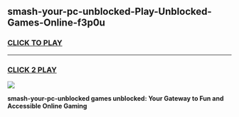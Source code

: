 
## smash-your-pc-unblocked-Play-Unblocked-Games-Online-f3p0u
<h3>
<a href="https://premium76.site?title=smash-your-pc-unblocked&ref=25A">CLICK TO PLAY</a></h3>
<hr>

<h3>
<a href="https://premium76.site?title=smash-your-pc-unblocked&ref=25A">CLICK 2 PLAY</a>
  
</h3>

<a href="https://premium76.site?title=smash-your-pc-unblocked&ref=25A"><img src="https://clearcache.store/games.png"></a>


**smash-your-pc-unblocked games unblocked: Your Gateway to Fun and Accessible Online Gaming**
